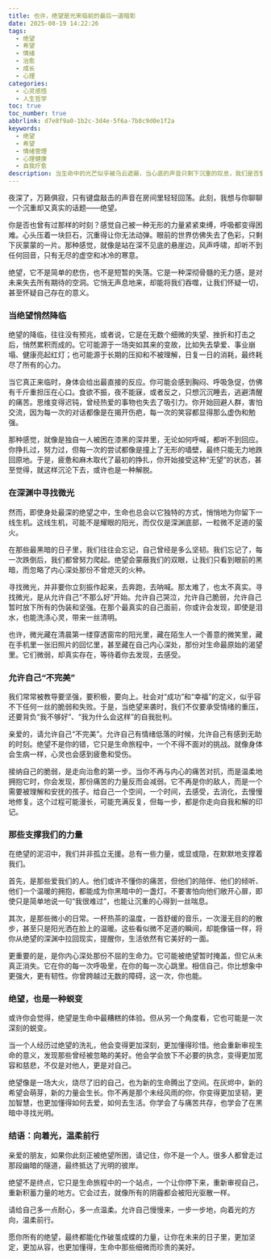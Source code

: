 ```yaml
---
title: 也许，绝望是光来临前的最后一道暗影
date: 2025-08-19 14:22:26
tags:
  - 绝望
  - 希望
  - 情绪
  - 治愈
  - 成长
  - 心理
categories:
  - 心灵感悟
  - 人生哲学
toc: true
toc_number: true
abbrlink: d7e8f9a0-1b2c-3d4e-5f6a-7b8c9d0e1f2a
keywords:
  - 绝望
  - 希望
  - 情绪管理
  - 心理健康
  - 自我疗愈
description: 当生命中的光芒似乎被乌云遮蔽，当心底的声音只剩下沉重的叹息，我们是否曾被一种名为“绝望”的情绪紧紧攫住？它像深不见底的漩涡，试图将我们吞噬。但请相信，绝望并非终点，它更像是一段旅程中必经的幽暗隧道，隧道尽头，总有微光在等待。这篇文章，想与你一同走过那段晦暗，寻找重新点亮心灯的力量。
---
```


夜深了，万籁俱寂，只有键盘敲击的声音在房间里轻轻回荡。此刻，我想与你聊聊一个沉重却又真实的话题——绝望。

你是否也曾有过那样的时刻？感觉自己被一种无形的力量紧紧束缚，呼吸都变得困难。心头压着一块巨石，沉重得让你无法动弹。眼前的世界仿佛失去了色彩，只剩下灰蒙蒙的一片。那种感觉，就像是站在深不见底的悬崖边，风声呼啸，却听不到任何回音，只有无尽的虚空和冰冷的寒意。

绝望，它不是简单的悲伤，也不是短暂的失落。它是一种深彻骨髓的无力感，是对未来失去所有期待的空洞。它悄无声息地来，却能将我们吞噬，让我们怀疑一切，甚至怀疑自己存在的意义。

### 当绝望悄然降临

绝望的降临，往往没有预兆，或者说，它是在无数个细微的失望、挫折和打击之后，悄然累积而成的。它可能源于一场突如其来的变故，比如失去挚爱、事业崩塌、健康亮起红灯；也可能源于长期的压抑和不被理解，日复一日的消耗，最终耗尽了所有的心力。

当它真正来临时，身体会给出最直接的反应。你可能会感到胸闷、呼吸急促，仿佛有千斤重担压在心口。食欲不振，夜不能寐，或者反之，只想沉沉睡去，逃避清醒的痛苦。思维变得迟钝，曾经热爱的事物也失去了吸引力。你开始回避人群，害怕交流，因为每一次的对话都像是在揭开伤疤，每一次的笑容都显得那么虚伪和勉强。

那种感觉，就像是独自一人被困在漆黑的深井里，无论如何呼喊，都听不到回应。你挣扎过，努力过，但每一次的尝试都像是撞上了无形的墙壁，最终只能无力地跌回原地。于是，疲惫和麻木取代了最初的挣扎，你开始接受这种“无望”的状态，甚至觉得，就这样沉沦下去，或许也是一种解脱。

### 在深渊中寻找微光

然而，即使身处最深的绝望之中，生命也总会以它独特的方式，悄悄地为你留下一线生机。这线生机，可能不是耀眼的阳光，而仅仅是深渊底部，一粒微不足道的萤火。

在那些最黑暗的日子里，我们往往会忘记，自己曾经是多么坚韧。我们忘记了，每一次跌倒后，我们都曾努力爬起。绝望会蒙蔽我们的双眼，让我们只看到眼前的黑暗，而忽略了内心深处那份不曾熄灭的火种。

寻找微光，并非要你立刻振作起来，去奔跑，去呐喊。那太难了，也太不真实。寻找微光，是从允许自己“不那么好”开始。允许自己哭泣，允许自己脆弱，允许自己暂时放下所有的伪装和坚强。在那个最真实的自己面前，你或许会发现，即使是泪水，也能洗涤心灵，带来一丝清明。

也许，微光藏在清晨第一缕穿透窗帘的阳光里，藏在陌生人一个善意的微笑里，藏在手机里一张旧照片的回忆里，甚至藏在自己内心深处，那份对生命最原始的渴望里。它们微弱，却真实存在，等待着你去发现，去感受。

### 允许自己“不完美”

我们常常被教导要坚强，要积极，要向上。社会对“成功”和“幸福”的定义，似乎容不下任何一丝的脆弱和失败。于是，当绝望来袭时，我们不仅要承受情绪的重压，还要背负“我不够好”、“我为什么会这样”的自我批判。

亲爱的，请允许自己“不完美”。允许自己有情绪低落的时候，允许自己有感到无助的时刻。绝望不是你的错，它只是生命旅程中，一个不得不面对的挑战。就像身体会生病一样，心灵也会感到疲惫和受伤。

接纳自己的脆弱，是走向治愈的第一步。当你不再与内心的痛苦对抗，而是温柔地拥抱它时，你会发现，那份痛苦的力量反而会减弱。它不再是你的敌人，而是一个需要被理解和安抚的孩子。给自己一个空间，一个时间，去感受，去消化，去慢慢地修复。这个过程可能漫长，可能充满反复，但每一步，都是你走向自我和解的印记。

### 那些支撑我们的力量

在绝望的泥沼中，我们并非孤立无援。总有一些力量，或显或隐，在默默地支撑着我们。

首先，是那些爱我们的人。他们或许不懂你的痛苦，但他们的陪伴、他们的倾听、他们一个温暖的拥抱，都能成为你黑暗中的一盏灯。不要害怕向他们敞开心扉，即使只是简单地说一句“我很难过”，也能让沉重的心得到一丝喘息。

其次，是那些微小的日常。一杯热茶的温度，一首舒缓的音乐，一次漫无目的的散步，甚至只是阳光洒在脸上的温暖。这些看似微不足道的瞬间，却能像锚一样，将你从绝望的深渊中拉回现实，提醒你，生活依然有它美好的一面。

更重要的是，是你内心深处那份不屈的生命力。它可能被绝望暂时掩盖，但它从未真正消失。它在你的每一次呼吸里，在你的每一次心跳里。相信自己，你比想象中更强大，更有韧性。你曾跨越过无数的障碍，这一次，你也能。

### 绝望，也是一种蜕变

或许你会觉得，绝望是生命中最糟糕的体验。但从另一个角度看，它也可能是一次深刻的蜕变。

当一个人经历过绝望的洗礼，他会变得更加深刻，更加懂得珍惜。他会重新审视生命的意义，发现那些曾经被忽略的美好。他会学会放下不必要的执念，变得更加宽容和慈悲，不仅是对他人，更是对自己。

绝望像是一场大火，烧尽了旧的自己，也为新的生命腾出了空间。在灰烬中，新的希望会萌芽，新的力量会生长。你不再是那个未经风雨的你，你变得更加坚韧，更加智慧，也更加懂得如何去爱，如何去生活。你学会了与痛苦共存，也学会了在黑暗中寻找光明。

### 结语：向着光，温柔前行

亲爱的朋友，如果你此刻正被绝望所困，请记住，你不是一个人。很多人都曾走过那段幽暗的隧道，最终抵达了光明的彼岸。

绝望不是终点，它只是生命旅程中的一个站点，一个让你停下来，重新审视自己，重新积蓄力量的地方。它会过去，就像所有的阴霾都会被阳光驱散一样。

请给自己多一点耐心，多一点温柔。允许自己慢慢来，一步一步地，向着光的方向，温柔前行。

愿你所有的绝望，最终都能化作破茧成蝶的力量，让你在未来的日子里，更加坚定，更加从容，也更加懂得，生命中那些细微而珍贵的美好。